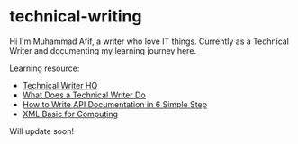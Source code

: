 # technical-writing
Hi I'm Muhammad Afif, a writer who love IT things. Currently as a Technical Writer and documenting my learning journey here.

Learning resource:
- [Technical Writer HQ](https://technicalwriterhq.com/)
- [What Does a Technical Writer Do](https://www.codecademy.com/resources/blog/what-does-a-technical-writer-do/#:~:text=While%20Technical%20Writers%20aren't,dig%20into%20the%20code%20yourself)
- [How to Write API Documentation in 6 Simple Step](https://technicalwriterhq.com/documentation/api-documentation/how-to-write-api-documentation/)
- [XML Basic for Computing](https://medium.com/@dharshithasrimal/xml-basics-in-computing-c4f94c5752e1)

Will update soon!
